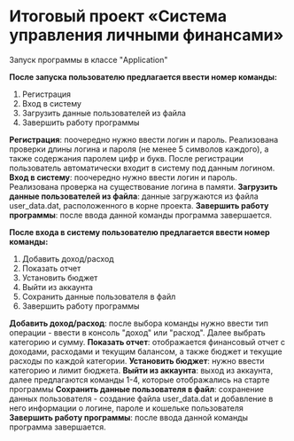 Итоговый проект «Система управления личными финансами»
=====================================================================
Запуск программы в классе "Application"

**После запуска пользователю предлагается ввести номер команды:**
1. Регистрация
2. Вход в систему
3. Загрузить данные пользователей из файла
4. Завершить работу программы

**Регистрация**: поочередно нужно ввести логин и пароль. Реализована проверки длины логина и пароля (не менее 5 символов каждого), а также содержания паролем цифр и букв. После регистрации пользователь автоматически входит в систему под данным логином.
**Вход в систему**: поочередно нужно ввести логин и пароль. Реализована проверка на существование логина в памяти.
**Загрузить данные пользователей из файла**: данные загружаются из файла user_data.dat, расположенного в корне проекта.
**Завершить работу программы**: после ввода данной команды программа завершается.


**После входа в систему пользователю предлагается ввести номер команды:**
1. Добавить доход/расход
2. Показать отчет
3. Установить бюджет
4. Выйти из аккаунта
5. Сохранить данные пользователя в файл
6. Завершить работу программы


**Добавить доход/расход**: после выбора команды нужно ввести тип операции - ввести в консоль "доход" или "расход". Далее выбрать категорию и сумму.
**Показать отчет**: отображается финансовый отчет с доходами, расходами и текущим балансом, а также бюджет и текущие расходы по каждой категории.
**Установить бюджет**: нужно ввести категорию и лимит бюджета. 
**Выйти из аккаунта**: выход из аккаунта, далее предлагаются команды 1-4, которые отображались на старте программы 
**Сохранить данные пользователя в файл**: сохранение данных пользователя - создание файла user_data.dat и добавление в него информации о логине, пароле и кошельке пользователя 
**Завершить работу программы**: после ввода данной команды программа завершается.
